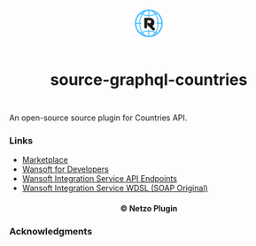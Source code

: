 <div align="center">
  <a href="https://netzo.io" target="_blank" >
    <img height="50" src="https://raw.githubusercontent.com/netzoio/netzo/main/plugins/sources/source-graphql-countries/src/assets/icon.png" style="margin: 12px 0px" />
  </a>

  <h1 style="padding: 6px 0px 24px 0px">source-graphql-countries</h1>
</div>

An open-source source plugin for Countries API.

### Links

- [Marketplace](https://app.netzo.io/marketplace/source-graphql-countries)
- [Wansoft for Developers](https://wansoft.net/public/docs/integracionerp.html)
- [Wansoft Integration Service API Endpoints](https://www.wansoft.net/wansoft.web/API/IntegrationService.asmx)
- [Wansoft Integration Service WDSL (SOAP Original)](https://www.wansoft.net/wansoft.web/API/IntegrationService.asmx?WSDL)

<div align="center">
  <h4>© Netzo Plugin</h4>
</div>

### Acknowledgments
